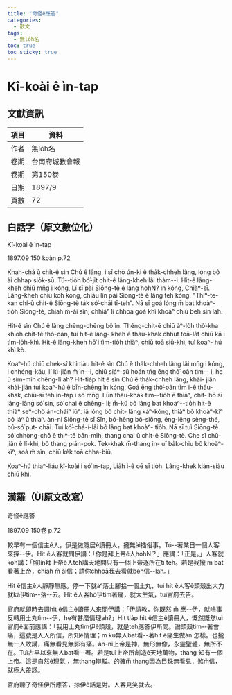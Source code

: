 ```yaml
---
title: "奇怪ê應答"
categories:
  - 散文
tags:
  - 無lo̍h名
toc: true
toc_sticky: true
---
```


# Kî-koài ê ìn-tap

## 文獻資訊

| 項目 | 資料 |
|---|---|
| 作者 | 無lo̍h名 |
| 卷期 | 台南府城教會報 |
| 卷期 | 第150卷 |
| 日期 | 1897/9 |
| 頁數 | 72 |

## 白話字（原文數位化）

Kî-koài ê ìn-tap

1897.09 150 koàn p.72

Khah-chá ū chi̍t-ê sìn Chú ê lâng, i sī chò ún-ki ê tha̍k-chheh lâng, lóng bô ài chhap sio̍k-sū. Tú--tio̍h bó͘-ji̍t chi̍t-ê lâng-kheh lâi thàm--i. Hit-ê lâng-kheh chiū mn̄g i kóng, Lí sī pài Siōng-tè ê lâng ho͘hN? ìn kóng, Chiàⁿ-sī. Lâng-kheh chiū koh kóng, chiàu lín pài Siōng-tè ê lâng teh kóng, "Thiⁿ-tē-kan chí-ū chi̍t-ê Siōng-tè ta̍k só͘-chāi tī-teh". Nā sī goá lóng m̄ bat khoàⁿ-tio̍h Siōng-tè, chiah m̄-ài sìn; chhiáⁿ lí chhoā goá khì khoàⁿ chiū beh sìn lah.

Hit-ê sìn Chú ê lâng chēng-chēng bô ìn. Thêng-chi̍t-ē chiū àⁿ-lo̍h thô͘-kha khioh chi̍t-tè thô͘-oân, tuì hit-ê lâng- kheh ê thâu-khak chhut toā-la̍t chiū kā i tìm-lo̍h-khì. Hit-ê lâng-kheh hō͘ i tìm-tio̍h thiàⁿ, chiū toā siū-khì, tuì koaⁿ- hú khì kò.

Koaⁿ-hú chiū chek-sî khì tiàu hit-ê sìn Chú ê tha̍k-chheh lâng lâi mn̄g i kóng, I chhéng-káu, lí kì-jiân m̄ ìn--i, chiū siáⁿ-sū hoán tńg ēng thô͘-oân tìm-- i, he ū sím-mi̍h chêng-lí ah? Hit-tia̍p hit ê sìn Chú ê tha̍k-chheh lâng, khài- jiân khài-jiân tuì koaⁿ-hú ê bīn-chêng ìn kóng, Goá ēng thô͘-oân tìm i-ê thâu- khak, chiū-sī teh ìn-tap i só͘ mn̄g. Lūn thâu-khak tìm--tio̍h ē thiàⁿ, chit- hō sī lâng-lâng só͘ sìn, só͘ chai ê chêng- lí; m̄-kú bô lâng bat khoàⁿ--tio̍h hit-ê thiàⁿ seⁿ-chò án-cháiⁿ iūⁿ. iā lóng bô chi̍t- lâng káⁿ-kóng, thiàⁿ bô khoàⁿ-kìⁿ bô iáⁿ ū thiàⁿ. àn-ni Siōng-tè sī Sîn, bô-hêng bô-siōng, éng-lêng sèng-thé, bû-só͘ put- chāi. Tuì kó͘-chá-í-lâi bô lâng bat khoàⁿ- tio̍h. Nā sī tuì Siōng-tè só͘ chhòng-chō ê thiⁿ-tē bān-mi̍h, thang chai ū chi̍t-ê Siōng-tè. Che sī chū-jiân ê lí-khì, bô thang piān-pok. Tek-khak m̄-thang in- uī ba̍k-chiu bô khoàⁿ-kìⁿ, soà m̄ sìn, chiū ke̍k toā chha-biū.

Koaⁿ-hú thiaⁿ-liáu kî-koài i só͘ ìn-tap, Lia̍h i-ê oē sī tio̍h. Lâng-khek kiàn-siàu chiū khì.

## 漢羅（Ùi原文改寫）

奇怪ê應答

1897.09 150卷 p.72

較早有一個信主ê人，伊是做隱居ê讀冊人，攏無ài插俗事。Tú--著某日一個人客來探--伊。Hit ê人客就問伊講：「你是拜上帝ê人ho͘hN？」應講：「正是。」人客就koh講：「照lín拜上帝ê人teh講天地間只有一個上帝逐所在tī teh。若是我攏 m̄ bat 看著上帝，chiah m̄ ài信；請你chhoā我去看就beh信--lah。」

Hit ê信主ê人靜靜無應。停一下就àⁿ落土腳拾一個土丸，tuì hit ê人客ê頭殼出大力就kā伊tìm--落--去。Hit ê人客hō͘伊tìm著痛，就大生氣，tuì官府去告。

官府就即時去調hit ê信主ê讀冊人來問伊講：「伊請教，你既然 m̄ 應--伊，就啥事反轉用土丸tìm--伊，he有甚麼情理ah?」Hit tia̍p hit ê信主ê讀冊人，慨然慨然tuì官府ê面前應講：「我用土丸tìm伊ê頭殼，就是teh應答伊所問。論頭殼tìm--著會痛，這號是人人所信，所知ê情理；m̄ kú無人bat看--著hit ê痛生做àn 怎樣。也攏無一人敢講，痛無看見無影有痛。àn-ni上帝是神，無形無像，永靈聖體，無所不在。Tuì古早以來無人bat看--著。若是tuì上帝所創造ê天地萬物，thang 知有一個上帝。這是自然ê理氣 ，無thang辯駁。的確m̄ thang因為目珠無看見，煞m̄信，就極大差謬。

官府聽了奇怪伊所應答，掠伊ê話是對。人客見笑就去。
